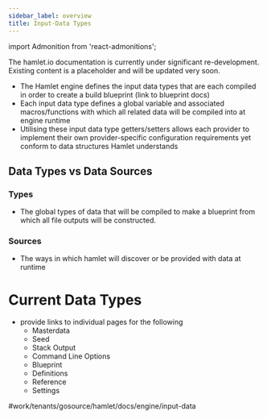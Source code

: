 ```yaml
---
sidebar_label: overview
title: Input-Data Types
---
```

import Admonition from 'react-admonitions';

<Admonition type="warning" title="Under Construction">
The hamlet.io documentation is currently under significant re-development. Existing content is a placeholder and will be updated very soon.
</Admonition>

* The Hamlet engine defines the input data types that are each compiled in order to create a build blueprint (link to blueprint docs)
* Each input data type defines a global variable and associated macros/functions with which all related data will be compiled into at engine runtime
* Utilising these input data type getters/setters allows each provider to implement their own provider-specific configuration requirements yet conform to data structures Hamlet understands

## Data Types vs Data Sources

### Types
* The global types of data that will be compiled to make a blueprint from which all file outputs will be constructed. 

### Sources
* The ways in which hamlet will discover or be provided with data at runtime


# Current Data Types
* provide links to individual pages for the following
	* Masterdata
	* Seed
	* Stack Output
	* Command Line Options
	* Blueprint
	* Definitions
	* Reference
	* Settings


#work/tenants/gosource/hamlet/docs/engine/input-data